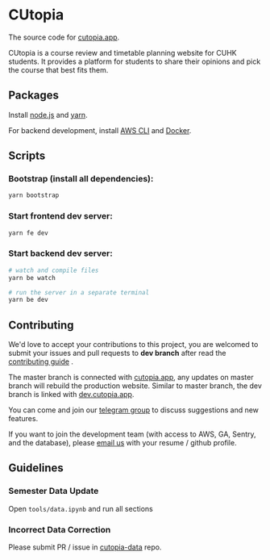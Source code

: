 # CUtopia
The source code for [cutopia.app](cutopia.app).

CUtopia is a course review and timetable planning website for CUHK students. It provides a platform for students to share their opinions and pick the course that best fits them.

## Packages

Install [node.js](https://nodejs.org/en/) and [yarn](https://yarnpkg.com/).

For backend development, install [AWS CLI](https://docs.aws.amazon.com/cli/latest/userguide/getting-started-install.html) and [Docker](https://www.docker.com/).

## Scripts

### Bootstrap (install all dependencies):

```bash
yarn bootstrap
```

### Start frontend dev server:

```bash
yarn fe dev
```

### Start backend dev server:

```bash
# watch and compile files
yarn be watch

# run the server in a separate terminal
yarn be dev
```

## Contributing

We'd love to accept your contributions to this project, you are welcomed to submit your issues and pull requests to **dev branch** after read the [contributing guide](/CONTRIBUTING.md) .

The master branch is connected with [cutopia.app](cutopia.app), any updates on master branch will rebuild the production website. Similar to master branch, the dev branch is linked with [dev.cutopia.app](dev.cutopia.app).

You can come and join our [telegram group](https://t.me/+Al8YBqRRLxg1Yzll) to discuss suggestions and new features.

If you want to join the development team (with access to AWS, GA, Sentry, and the database), please [email us](mailto::cutopia.app@gmail.com) with your resume / github profile.

## Guidelines

### Semester Data Update

Open `tools/data.ipynb` and run all sections

### Incorrect Data Correction

Please submit PR / issue in [cutopia-data](https://github.com/cutopia-lab/CUtopia-data) repo.

